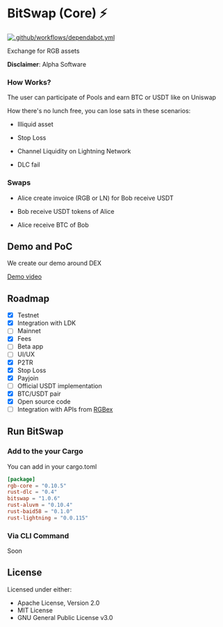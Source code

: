 # BitSwap (Core) ⚡

[![.github/workflows/dependabot.yml](https://github.com/BitSwap-BiFi/Bitswap-core/actions/workflows/dependabot.yml/badge.svg)](https://github.com/BitSwap-BiFi/Bitswap-core/actions/workflows/dependabot.yml)

Exchange for RGB assets

**Disclaimer**: Alpha Software

### How Works?

The user can participate of Pools and earn BTC or USDT like on Uniswap

How there's no lunch free, you can lose sats in these scenarios:

- Illiquid asset

- Stop Loss

- Channel Liquidity on Lightning Network

- DLC fail

### Swaps

- Alice create invoice (RGB or LN) for Bob receive USDT

- Bob receive USDT tokens of Alice

- Alice receive BTC of Bob

## Demo and PoC

We create our demo around DEX

[Demo video](https://github.com/BitSwap-BiFi/Bitswap-PoC/)

## Roadmap

- [X] Testnet
- [x] Integration with LDK
- [ ] Mainnet
- [x] Fees
- [ ] Beta app
- [ ] UI/UX
- [x] P2TR
- [x] Stop Loss
- [x] Payjoin
- [ ] Official USDT implementation
- [X] BTC/USDT pair
- [x] Open source code
- [ ] Integration with APIs from [RGBex](https://rgbex.io/)

## Run BitSwap

### Add to the your Cargo

You can add in your cargo.toml

```cargo.toml
[package]
rgb-core = "0.10.5"
rust-dlc = "0.4"
bitswap = "1.0.6"
rust-aluvm = "0.10.4"
rust-baid58 = "0.1.0"
rust-lightning = "0.0.115"
```
### Via CLI Command

Soon

## License

Licensed under either:

-  Apache License, Version 2.0 
-  MIT License
-  GNU General Public License v3.0



